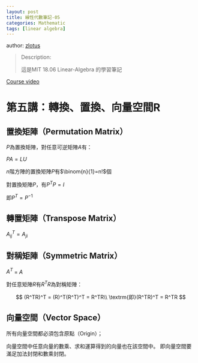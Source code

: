 ```yaml
---
layout: post
title: 線性代數筆記-05
categories: Mathematic
tags: [linear algebra]
---
```


author: [zlotus](https://github.com/zlotus/notes-linear-algebra)

> Description:
>
> 這是MIT 18.06 Linear-Algebra 的學習筆記	

[Course video](https://www.youtube.com/watch?v=QVKj3LADCnA&list=PLE7DDD91010BC51F8&index=6&ab_channel=MITOpenCourseWare)

<!-- more -->

# 第五講：轉換、置換、向量空間R

## 置換矩陣（Permutation Matrix）

$P$為置換矩陣，對任意可逆矩陣$A$有：

$PA=LU$

$n$階方陣的置換矩陣$P$有$\binom{n}{1}=n!$個

對置換矩陣$P$，有$P^TP = I$

即$P^T = P^{-1}$
## 轉置矩陣（Transpose Matrix）

$A^T_{ij}=A_{ji}$

## 對稱矩陣（Symmetric Matrix）

$A^T$ = $A$

對任意矩陣$R$有$R^TR$為對稱矩陣：

$$
(R^TR)^T = (R)^T(R^T)^T = R^TR\\
\textrm{即}(R^TR)^T = R^TR
$$

## 向量空間（Vector Space）

所有向量空間都必須包含原點（Origin）；

向量空間中任意向量的數乘、求和運算得到的向量也在該空間中。
即向量空間要滿足加法封閉和數乘封閉。
